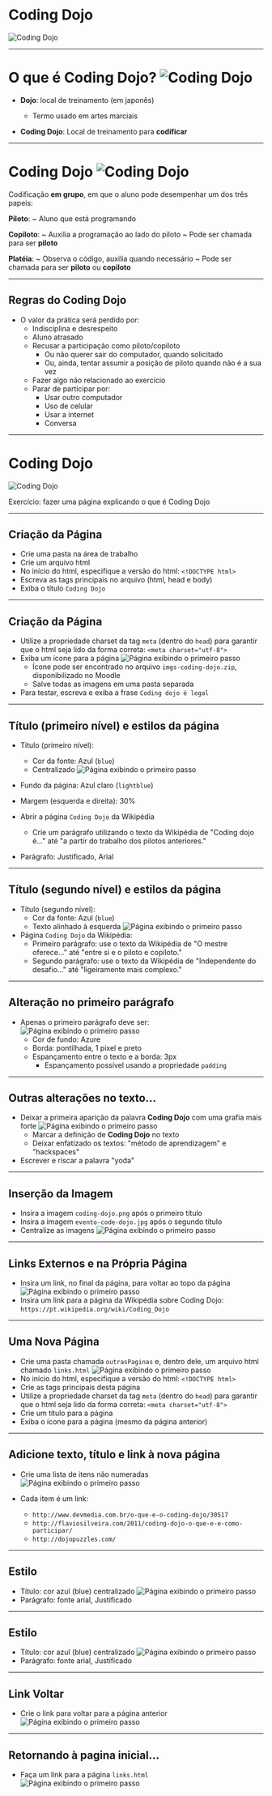 # Coding Dojo


![Coding Dojo](../../images/coding-dojo.png)


---
# O que é Coding Dojo? ![Coding Dojo](../../images/coding-dojo.png)<!-- {.push-left style="height: 100px;"} -->
- **Dojo**: local de treinamento (em japonês)
  - Termo usado em artes marciais

- **Coding Dojo**: Local de treinamento para **codificar**
---
# Coding Dojo ![Coding Dojo](../../images/coding-dojo.png)<!-- {.push-left style="height: 100px;"} -->
Codificação **em grupo**, em que o aluno pode desempenhar um dos três papeis:

**Piloto**:
  ~ Aluno que está programando

**Copiloto**:
  ~ Auxilia a programação ao lado do piloto
  ~ Pode ser chamada para ser **piloto**

**Platéia**:
  ~ Observa o código, auxilia quando necessário
  ~ Pode ser chamada para ser **piloto** ou **copiloto**

---
## Regras do Coding Dojo

- O valor da prática será perdido por:
  - Indisciplina e desrespeito
  - Aluno atrasado
  - Recusar a participação como piloto/copiloto
    - Ou não querer sair do computador, quando solicitado
    - Ou, ainda, tentar assumir a posição de piloto quando não é a sua vez
  - Fazer algo não relacionado ao exercício
  - Parar de participar por:
    - Usar outro computador
    - Uso de celular
    - Usar a internet
    - Conversa

---
# Coding Dojo


![Coding Dojo](../../images/coding-dojo.png)

Exercício: fazer uma página explicando o que é Coding Dojo

---
## Criação da Página


- Crie uma pasta na área de trabalho
- Crie um arquivo html
- No início do html, especifique a versão do html: `<!DOCTYPE html>`
- Escreva as tags principais no arquivo (html, head  e body)
- Exiba o título `Coding Dojo`

---
## Criação da Página



- Utilize a propriedade charset da tag `meta` (dentro do `head`) para garantir que o html seja lido da forma correta:
`<meta charset="utf-8">`
- Exiba um ícone para a página
![Página exibindo o primeiro passo](../../images/coding_dojo_1_passos/passo1.png) <!-- {.push-right style="height: 200px;"} -->
  - Ícone pode ser encontrado no arquivo `imgs-coding-dojo.zip`, disponibilizado no Moodle
  - Salve todas as imagens em uma pasta separada
- Para testar, escreva e exiba a frase `Coding dojo é legal`

---
## Título (primeiro nível) e estilos da página


- Título (primeiro nível):
	- Cor da fonte: Azul (`blue`)
	- Centralizado
  ![Página exibindo o primeiro passo](../../images/coding_dojo_1_passos/passo2.png) <!-- {.push-right style="height: 240px;"} -->

- Fundo da página: Azul claro (`lightblue`)
- Margem (esquerda e direita): 30%
- Abrir a página `Coding Dojo` da Wikipédia
  - Crie um parágrafo utilizando o texto da Wikipédia de "Coding dojo é..." até "a partir do trabalho dos pilotos anteriores."
- Parágrafo: Justificado, Arial
---
## Título (segundo nível) e estilos da página


- Título (segundo nível):
	- Cor da fonte: Azul (`blue`)
	- Texto alinhado à esquerda
  ![Página exibindo o primeiro passo](../../images/coding_dojo_1_passos/passo3.png) <!-- {.push-right style="height: 280px;"} -->
- Página `Coding Dojo` da Wikipédia:
  - Primeiro parágrafo: use o texto da Wikipédia de "O mestre oferece..." até "entre si e o piloto e copiloto."
  - Segundo parágrafo: use o texto da Wikipédia de "Independente do desafio..." até "ligeiramente mais complexo."

---
## Alteração no primeiro parágrafo

  - Apenas o primeiro parágrafo deve ser:
  ![Página exibindo o primeiro passo](../../images/coding_dojo_1_passos/passo4.png) <!-- {.push-right style="height: 300px;"} -->
    - Cor de fundo: Azure
    - Borda: pontilhada, 1 pixel e preto
    - Espançamento entre o texto e a borda: 3px
      - Espançamento possível usando a propriedade `padding`

---
## Outras alterações no texto...

  - Deixar a primeira aparição da palavra **Coding Dojo** com uma grafia mais forte
  ![Página exibindo o primeiro passo](../../images/coding_dojo_1_passos/passo5.png) <!-- {.push-right style="height: 300px;"} -->
	- Marcar a definição de **Coding Dojo** no texto
	- Deixar enfatizado os textos: "método de aprendizagem" e "hackspaces"
  - Escrever e riscar a palavra "yoda"


---
## Inserção da Imagem
  - Insira a imagem `coding-dojo.png` após o primeiro título
  - Insira a imagem `evento-code-dojo.jpg` após o segundo título
  - Centralize as imagens
    ![Página exibindo o primeiro passo](../../images/coding_dojo_1_passos/passo6.png) <!-- {.push-right style="height: 300px;"} -->

---
## Links Externos e na Própria Página

  - Insira um link, no final da página, para voltar ao topo da página
  ![Página exibindo o primeiro passo](../../images/coding_dojo_1_passos/passo7.png) <!-- {.push-right style="height: 400px;"} -->
  - Insira um link para a página da Wikipédia sobre Coding Dojo: `https://pt.wikipedia.org/wiki/Coding_Dojo`

---
## Uma Nova Página
  - Crie uma pasta chamada `outrasPaginas` e, dentro dele, um arquivo html chamado `links.html`
  ![Página exibindo o primeiro passo](../../images/coding_dojo_1_passos/passo8.png) <!-- {.push-right style="height: 200px;"} -->
  - No início do html, especifique a versão do html: `<!DOCTYPE html>`
  - Crie as tags principais desta página
  - Utilize a propriedade charset da tag `meta` (dentro do `head`) para garantir que o html seja lido da forma correta:
  `<meta charset="utf-8">`
  - Crie um título para a página
  - Exiba o ícone para a página (mesmo da página anterior)
---
## Adicione texto, título e link à nova página
  - Crie uma lista de itens não numeradas
  ![Página exibindo o primeiro passo](../../images/coding_dojo_1_passos/passo9.png) <!-- {.push-right style="height: 300px;"} -->
  - Cada item é um link:

    - `http://www.devmedia.com.br/o-que-e-o-coding-dojo/30517`
    - `http://flaviosilveira.com/2011/coding-dojo-o-que-e-e-como-participar/`
    - `http://dojopuzzles.com/`

----
## Estilo
  - Título: cor azul (blue) centralizado
  ![Página exibindo o primeiro passo](../../images/coding_dojo_1_passos/passo9.png) <!-- {.push-right style="height: 300px;"} -->
  - Parágrafo: fonte arial, Justificado
----
## Estilo
  - Título: cor azul (blue) centralizado
  ![Página exibindo o primeiro passo](../../images/coding_dojo_1_passos/passo9.png) <!-- {.push-right style="height: 300px;"} -->
  - Parágrafo: fonte arial, Justificado
---
## Link Voltar
  - Crie o link para voltar para a página anterior
  ![Página exibindo o primeiro passo](../../images/coding_dojo_1_passos/passo10.png) <!-- {.push-right style="height: 400px;"} -->

---
## Retornando à pagina inicial...
  - Faça um link para a página `links.html`
  ![Página exibindo o primeiro passo](../../images/coding_dojo_1_passos/passo11.png) <!-- {.push-right style="height: 400px;"} -->
